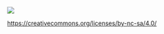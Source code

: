 [![](https://moses.lamourism.com/mossad/%E2%98%AE.jpg)](https://bucha.lamourism.com/Matthew7__7.html)

https://creativecommons.org/licenses/by-nc-sa/4.0/
